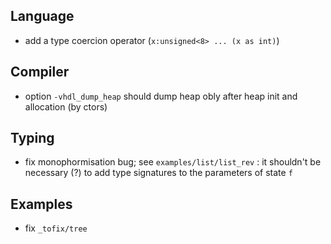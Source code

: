 ## Language

- add a type coercion operator (`x:unsigned<8> ... (x as int)`)

## Compiler

- option `-vhdl_dump_heap` should dump heap obly after heap init and allocation (by ctors)

## Typing

- fix monophormisation bug; see `examples/list/list_rev` : it shouldn't be necessary (?) to add type
  signatures to the parameters of state `f` 

## Examples

- fix `_tofix/tree` 
